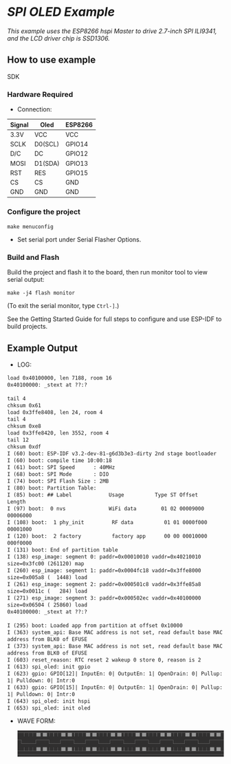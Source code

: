 # _SPI OLED Example_  

_This example uses the ESP8266 hspi Master to drive 2.7-inch SPI ILI9341, and the LCD driver chip is SSD1306._

## How to use example  
SDK

### Hardware Required  

* Connection:  

| Signal    | Oled   | ESP8266|
|-----------|--------|--------|
| 3.3V      | VCC    | VCC    |
| SCLK      | D0(SCL)| GPIO14 |
| D/C       | DC     | GPIO12 |
| MOSI      | D1(SDA)| GPIO13 |
| RST       | RES    | GPIO15 |
| CS        | CS     | GND    |
| GND       | GND    | GND    |

### Configure the project  

```
make menuconfig
```

* Set serial port under Serial Flasher Options.


### Build and Flash  

Build the project and flash it to the board, then run monitor tool to view serial output:

```
make -j4 flash monitor
```

(To exit the serial monitor, type ``Ctrl-]``.)

See the Getting Started Guide for full steps to configure and use ESP-IDF to build projects.

## Example Output  

* LOG:  

```
load 0x40100000, len 7188, room 16 
0x40100000: _stext at ??:?

tail 4
chksum 0x61
load 0x3ffe8408, len 24, room 4 
tail 4
chksum 0xe8
load 0x3ffe8420, len 3552, room 4 
tail 12
chksum 0xdf
I (60) boot: ESP-IDF v3.2-dev-81-g6d3b3e3-dirty 2nd stage bootloader
I (60) boot: compile time 10:00:18
I (61) boot: SPI Speed      : 40MHz
I (68) boot: SPI Mode       : DIO
I (74) boot: SPI Flash Size : 2MB
I (80) boot: Partition Table:
I (85) boot: ## Label            Usage          Type ST Offset   Length
I (97) boot:  0 nvs              WiFi data        01 02 00009000 00006000
I (108) boot:  1 phy_init         RF data          01 01 0000f000 00001000
I (120) boot:  2 factory          factory app      00 00 00010000 000f0000
I (131) boot: End of partition table
I (138) esp_image: segment 0: paddr=0x00010010 vaddr=0x40210010 size=0x3fc00 (261120) map
I (260) esp_image: segment 1: paddr=0x0004fc18 vaddr=0x3ffe8000 size=0x005a8 (  1448) load
I (261) esp_image: segment 2: paddr=0x000501c8 vaddr=0x3ffe85a8 size=0x0011c (   284) load
I (271) esp_image: segment 3: paddr=0x000502ec vaddr=0x40100000 size=0x06504 ( 25860) load
0x40100000: _stext at ??:?

I (295) boot: Loaded app from partition at offset 0x10000
I (363) system_api: Base MAC address is not set, read default base MAC address from BLK0 of EFUSE
I (373) system_api: Base MAC address is not set, read default base MAC address from BLK0 of EFUSE
I (603) reset_reason: RTC reset 2 wakeup 0 store 0, reason is 2
I (613) spi_oled: init gpio
I (623) gpio: GPIO[12]| InputEn: 0| OutputEn: 1| OpenDrain: 0| Pullup: 1| Pulldown: 0| Intr:0 
I (633) gpio: GPIO[15]| InputEn: 0| OutputEn: 1| OpenDrain: 0| Pullup: 1| Pulldown: 0| Intr:0 
I (643) spi_oled: init hspi
I (653) spi_oled: init oled

```

* WAVE FORM:  

  ![wave](wave.png)  
